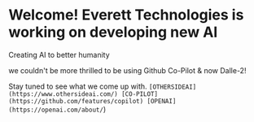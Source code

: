 # Welcome! Everett Technologies is working on developing new AI 
Creating AI to better humanity

we couldn't be more thrilled to be using Github Co-Pilot & now Dalle-2! 

Stay tuned to see what we come up with.
`[OTHERSIDEAI](https://www.othersideai.com/)
[CO-PILOT](https://github.com/features/copilot)
[OPENAI](https://openai.com/about/`)
